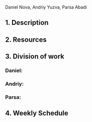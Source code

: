 Daniel Nova, Andriy Yuzva, Parsa Abadi

## 1. Description

## 2. Resources

## 3. Division of work

### Daniel:

### Andriy:

### Parsa:

## 4. Weekly Schedule
